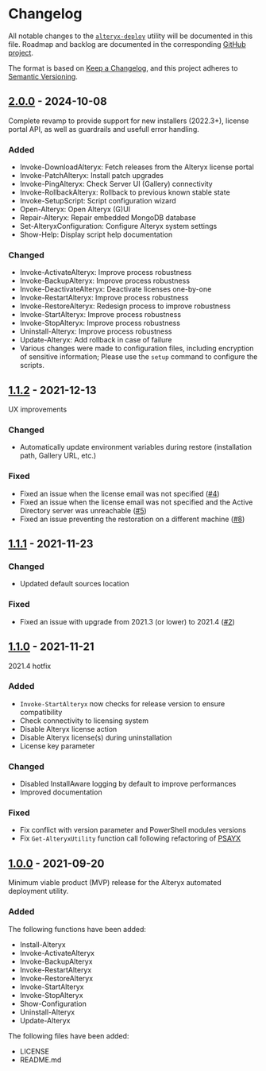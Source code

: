 # Changelog

All notable changes to the [`alteryx-deploy`](https://github.com/Akaizoku/alteryx-deploy) utility will be documented in this file. Roadmap and backlog are documented in the corresponding [GitHub project](https://github.com/users/Akaizoku/projects/4).

The format is based on [Keep a Changelog](https://keepachangelog.com/en/1.0.0/),
and this project adheres to [Semantic Versioning](https://semver.org/spec/v2.0.0.html).

## [2.0.0](https://github.com/Akaizoku/alteryx-deploy/releases/2.0.0) - 2024-10-08

Complete revamp to provide support for new installers (2022.3+), license portal API, as well as guardrails and usefull error handling.

### Added

- Invoke-DownloadAlteryx: Fetch releases from the Alteryx license portal
- Invoke-PatchAlteryx: Install patch upgrades
- Invoke-PingAlteryx: Check Server UI (Gallery) connectivity
- Invoke-RollbackAlteryx: Rollback to previous known stable state
- Invoke-SetupScript: Script configuration wizard
- Open-Alteryx: Open Alteryx (G)UI
- Repair-Alteryx: Repair embedded MongoDB database
- Set-AlteryxConfiguration: Configure Alteryx system settings
- Show-Help: Display script help documentation

### Changed

- Invoke-ActivateAlteryx: Improve process robustness
- Invoke-BackupAlteryx: Improve process robustness
- Invoke-DeactivateAlteryx: Deactivate licenses one-by-one
- Invoke-RestartAlteryx: Improve process robustness
- Invoke-RestoreAlteryx: Redesign process to improve robustness
- Invoke-StartAlteryx: Improve process robustness
- Invoke-StopAlteryx: Improve process robustness
- Uninstall-Alteryx: Improve process robustness
- Update-Alteryx: Add rollback in case of failure
- Various changes were made to configuration files, including encryption of sensitive information; Please use the `setup` command to configure the scripts.

## [1.1.2](https://github.com/Akaizoku/alteryx-deploy/releases/1.1.2) - 2021-12-13

UX improvements

### Changed

- Automatically update environment variables during restore (installation path, Gallery URL, etc.)

### Fixed

- Fixed an issue when the license email was not specified ([#4](https://github.com/Akaizoku/alteryx-deploy/issues/4))
- Fixed an issue when the license email was not specified and the Active Directory server was unreachable ([#5](https://github.com/Akaizoku/alteryx-deploy/issues/5))
- Fixed an issue preventing the restoration on a different machine ([#8](https://github.com/Akaizoku/alteryx-deploy/issues/8))

## [1.1.1](https://github.com/Akaizoku/alteryx-deploy/releases/1.1.1) - 2021-11-23

### Changed

- Updated default sources location

### Fixed

- Fixed an issue with upgrade from 2021.3 (or lower) to 2021.4 ([#2](https://github.com/Akaizoku/alteryx-deploy/issues/2))

## [1.1.0](https://github.com/Akaizoku/alteryx-deploy/releases/1.1.0) - 2021-11-21

2021.4 hotfix

### Added

- `Invoke-StartAlteryx` now checks for release version to ensure compatibility
- Check connectivity to licensing system
- Disable Alteryx license action
- Disable Alteryx license(s) during uninstallation
- License key parameter

### Changed

- Disabled InstallAware logging by default to improve performances
- Improved documentation

### Fixed

- Fix conflict with version parameter and PowerShell modules versions
- Fix `Get-AlteryxUtility` function call following refactoring of [PSAYX](https://github.com/Akaizoku/PSAYX)

## [1.0.0](https://github.com/Akaizoku/alteryx-deploy/releases/1.0.0) - 2021-09-20

Minimum viable product (MVP) release for the Alteryx automated deployment utility.

### Added

The following functions have been added:

- Install-Alteryx
- Invoke-ActivateAlteryx
- Invoke-BackupAlteryx
- Invoke-RestartAlteryx
- Invoke-RestoreAlteryx
- Invoke-StartAlteryx
- Invoke-StopAlteryx
- Show-Configuration
- Uninstall-Alteryx
- Update-Alteryx

The following files have been added:

- LICENSE
- README.md
